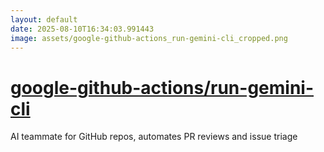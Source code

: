 ```yaml
---
layout: default
date: 2025-08-10T16:34:03.991443
image: assets/google-github-actions_run-gemini-cli_cropped.png
---
```


# [google-github-actions/run-gemini-cli](https://github.com/google-github-actions/run-gemini-cli)

AI teammate for GitHub repos, automates PR reviews and issue triage
